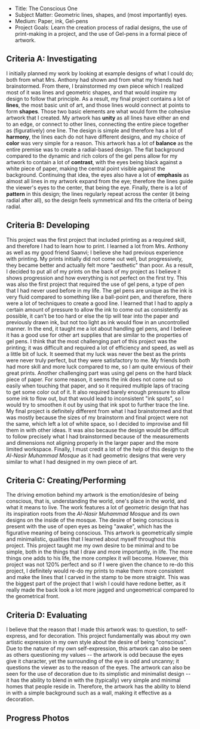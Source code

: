 <p align="center">
    <img src="" />
</p>

- Title: The Conscious One
- Subject Matter: Geometric lines, shapes, and (most importantly) eyes.
- Medium: Paper, ink, Gel-pens
- Project Goals: Learn the creation process of radial designs, the use of print-making in a project, and the use of Gel-pens in a formal piece of artwork.

## Criteria A: Investigating

I initially planned my work by looking at example designs of what I could do; both from what Mrs. Anthony had shown and from what my friends had brainstormed. From there, I brainstormed my own piece which I realized most of it was lines and geometric shapes, and that would inspire my design to follow that principle. As a result, my final project contains a lot of **lines**, the most basic unit of art, and those lines would connect at points to form **shapes**. Those two basic elements are what would form the cohesive artwork that I created. My artwork has **unity** as all lines have either an end to an edge, or connect to other lines, connecting the entire piece together as (figuratively) one line. The design is simple and therefore has a lot of **harmony**, the lines each do not have different designs, and my choice of **color** was very simple for a reason. This artwork has a lot of **balance** as the entire premise was to create a radial-based design. The flat background compared to the dynamic and rich colors of the gel pens allow for my artwork to contain a lot of **contrast**, with the eyes being black against a white piece of paper, making the central point visible against the background. Continuing that idea, the eyes also have a lot of **emphasis** as almost all lines in my artwork expand from the eye; therefore the lines guide the viewer's eyes to the center, that being the eye. Finally, there is a lot of **pattern** in this design; the lines regularly repeat across the center (it being radial after all), so the design feels symmetrical and fits the criteria of being radial.

## Criteria B: Developing

This project was the first project that included printing as a required skill, and therefore I had to learn how to print. I learned a lot from Mrs. Anthony as well as my good friend Saanvi; I believe she had previous experience with printing. My prints initially did not come out well, but progressively, they became better and actually felt more "aesthetic" than poor. As a result, I decided to put all of my prints on the back of my project as I believe it shows progression and how everything is not perfect on the first try. This was also the first project that required the use of gel pens, a type of pen that I had never used before in my life. The gel pens are unique as the ink is very fluid compared to something like a ball-point pen, and therefore, there were a lot of techniques to create a good line. I learned that I had to apply a certain amount of pressure to allow the ink to come out as consistently as possible, it can't be too hard or else the tip will tear into the paper and previously drawn ink, but not too light as ink would flow in an uncontrolled manner. In the end, it taught me a lot about handling gel pens, and I believe it has a good use for other art supplies that are similar to the properties of gel pens. I think that the most challenging part of this project was the printing; it was difficult and required a lot of efficiency and speed, as well as a little bit of luck. It seemed that my luck was never the best as the prints were never truly perfect, but they were satisfactory to me. My friends both had more skill and more luck compared to me, so I am quite envious of their great prints. Another challenging part was using gel pens on the hard black piece of paper. For some reason, it seems the ink does not come out so easily when touching that paper, and so it required multiple laps of tracing to get some color out of it. It also required barely enough pressure to allow some ink to flow out, but that would lead to inconsistent "ink spots", so I would try to smoothen it out by using that ink spot to further trace the line. My final project is definitely different from what I had brainstormed and that was mostly because the sizes of my brainstorm and final project were not the same, which left a lot of white space, so I decided to improvise and fill them in with other ideas. It was also because the design would be difficult to follow precisely what I had brainstormed because of the measurements and dimensions not aligning properly in the larger paper and the more limited workspace. Finally, I must credit a lot of the help of this design to the _Al-Nasir Muhammad Mosque_ as it had geometric designs that were very similar to what I had designed in my own piece of art.

## Criteria C: Creating/Performing

The driving emotion behind my artwork is the emotion/desire of being conscious, that is, understanding the world, one's place in the world, and what it means to live. The work features a lot of geometric design that has its inspiration roots from the _Al-Nasir Muhammad Mosque_ and its own designs on the inside of the mosque. The desire of being conscious is present with the use of open eyes as being "awake", which has the figurative meaning of being conscious. This artwork is geometrically simple and minimalistic, qualities that I learned about myself throughout this project. This project taught me my own desire to be minimal and to be simple, both in the things that I draw and more importantly, in life. The more things one adds to his life, the more complex it will become. However, this project was not 120% perfect and so if I were given the chance to re-do this project, I definitely would re-do my prints to make them more consistent and make the lines that I carved in the stamp to be more straight. This was the biggest part of the project that I wish I could have redone better, as it really made the back look a lot more jagged and ungeometrical compared to the geometrical front.

## Criteria D: Evaluating

I believe that the reason that I made this artwork was: to question, to self-express, and for decoration. This project fundamentally was about my own artistic expression in my own style about the desire of being "conscious". Due to the nature of my own self-expression, this artwork can also be seen as others questioning my values -- the artwork is odd because the eyes give it character, yet the surrounding of the eye is odd and uncanny; it questions the viewer as to the reason of the eyes. The artwork can also be seen for the use of decoration due to its simplistic and minimalist design -- it has the ability to blend in with the (typically) very simple and minimal homes that people reside in. Therefore, the artwork has the ability to blend in with a simple background such as a wall, making it effective as a decoration.

## Progress Photos
